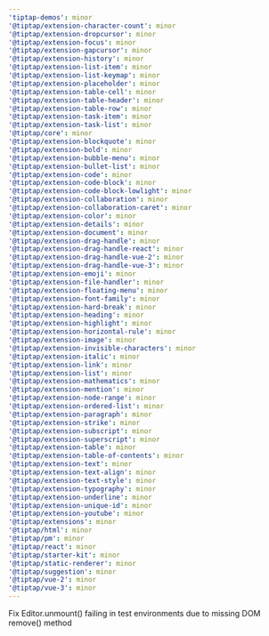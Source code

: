 ```yaml
---
'tiptap-demos': minor
'@tiptap/extension-character-count': minor
'@tiptap/extension-dropcursor': minor
'@tiptap/extension-focus': minor
'@tiptap/extension-gapcursor': minor
'@tiptap/extension-history': minor
'@tiptap/extension-list-item': minor
'@tiptap/extension-list-keymap': minor
'@tiptap/extension-placeholder': minor
'@tiptap/extension-table-cell': minor
'@tiptap/extension-table-header': minor
'@tiptap/extension-table-row': minor
'@tiptap/extension-task-item': minor
'@tiptap/extension-task-list': minor
'@tiptap/core': minor
'@tiptap/extension-blockquote': minor
'@tiptap/extension-bold': minor
'@tiptap/extension-bubble-menu': minor
'@tiptap/extension-bullet-list': minor
'@tiptap/extension-code': minor
'@tiptap/extension-code-block': minor
'@tiptap/extension-code-block-lowlight': minor
'@tiptap/extension-collaboration': minor
'@tiptap/extension-collaboration-caret': minor
'@tiptap/extension-color': minor
'@tiptap/extension-details': minor
'@tiptap/extension-document': minor
'@tiptap/extension-drag-handle': minor
'@tiptap/extension-drag-handle-react': minor
'@tiptap/extension-drag-handle-vue-2': minor
'@tiptap/extension-drag-handle-vue-3': minor
'@tiptap/extension-emoji': minor
'@tiptap/extension-file-handler': minor
'@tiptap/extension-floating-menu': minor
'@tiptap/extension-font-family': minor
'@tiptap/extension-hard-break': minor
'@tiptap/extension-heading': minor
'@tiptap/extension-highlight': minor
'@tiptap/extension-horizontal-rule': minor
'@tiptap/extension-image': minor
'@tiptap/extension-invisible-characters': minor
'@tiptap/extension-italic': minor
'@tiptap/extension-link': minor
'@tiptap/extension-list': minor
'@tiptap/extension-mathematics': minor
'@tiptap/extension-mention': minor
'@tiptap/extension-node-range': minor
'@tiptap/extension-ordered-list': minor
'@tiptap/extension-paragraph': minor
'@tiptap/extension-strike': minor
'@tiptap/extension-subscript': minor
'@tiptap/extension-superscript': minor
'@tiptap/extension-table': minor
'@tiptap/extension-table-of-contents': minor
'@tiptap/extension-text': minor
'@tiptap/extension-text-align': minor
'@tiptap/extension-text-style': minor
'@tiptap/extension-typography': minor
'@tiptap/extension-underline': minor
'@tiptap/extension-unique-id': minor
'@tiptap/extension-youtube': minor
'@tiptap/extensions': minor
'@tiptap/html': minor
'@tiptap/pm': minor
'@tiptap/react': minor
'@tiptap/starter-kit': minor
'@tiptap/static-renderer': minor
'@tiptap/suggestion': minor
'@tiptap/vue-2': minor
'@tiptap/vue-3': minor
---
```


Fix Editor.unmount() failing in test environments due to missing DOM remove() method
